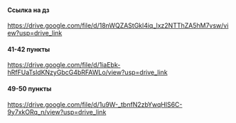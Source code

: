 #### Ссылка на дз
https://drive.google.com/file/d/18nWQZAStGkl4iq_lxz2NTThZA5hM7vsw/view?usp=drive_link
#### 41-42 пункты
https://drive.google.com/file/d/1iaEbk-hRfFUaTsldKNzyGbcG4bRFAWLo/view?usp=drive_link
#### 49-50 пункты
https://drive.google.com/file/d/1u9W-_tbnfN2zbYwqHlS6C-9y7xkORq_n/view?usp=drive_link
